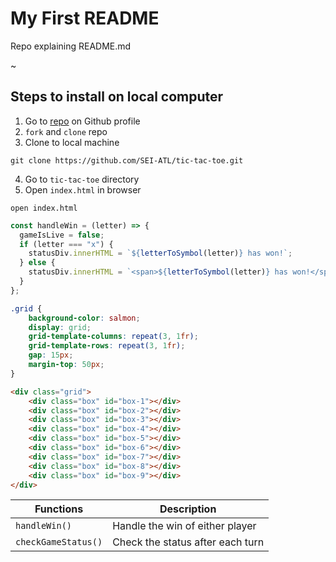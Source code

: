 # My First README

Repo explaining README.md


~
## Steps to install on local computer
1. Go to [repo](https://github.com/SEI-ATL/tic-tac-toe) on Github profile
2. `fork` and `clone` repo
3. Clone to local machine
```text
git clone https://github.com/SEI-ATL/tic-tac-toe.git
```
4. Go to `tic-tac-toe` directory
5. Open `index.html` in browser
```text
open index.html
```

```javascript
const handleWin = (letter) => {
  gameIsLive = false;
  if (letter === "x") {
    statusDiv.innerHTML = `${letterToSymbol(letter)} has won!`;
  } else {
    statusDiv.innerHTML = `<span>${letterToSymbol(letter)} has won!</span>`;
  }
};
```

```css
.grid {
    background-color: salmon;
    display: grid;
    grid-template-columns: repeat(3, 1fr);
    grid-template-rows: repeat(3, 1fr);
    gap: 15px;
    margin-top: 50px;
}
```

```html
<div class="grid">
    <div class="box" id="box-1"></div>
    <div class="box" id="box-2"></div>
    <div class="box" id="box-3"></div>
    <div class="box" id="box-4"></div>
    <div class="box" id="box-5"></div>
    <div class="box" id="box-6"></div>
    <div class="box" id="box-7"></div>
    <div class="box" id="box-8"></div>
    <div class="box" id="box-9"></div>
</div>
```

| Functions           | Description |
| -----------         | ----------- |
| `handleWin()`       | Handle the win of either player |
| `checkGameStatus()` | Check the status after each turn |